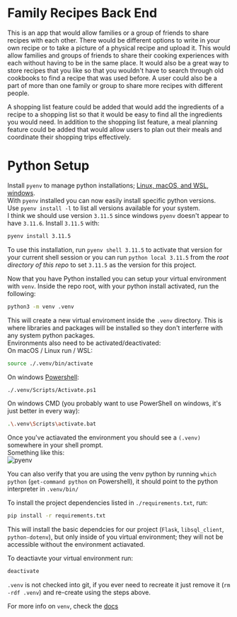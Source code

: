# Family Recipes Back End
This is an app that would allow families or a group of friends to share recipes with each other. There would be different options to write in your own recipe or to take a picture of a physical recipe and upload it. This would allow families and groups of friends to share their cooking experiences with each without having to be in the same place. It would also be a great way to store recipes that you like so that you wouldn't have to search through old cookbooks to find a recipe that was used before. A user could also be a part of more than one family or group to share more recipes with different people.

A shopping list feature could be added that would add the ingredients of a recipe to a shopping list so that it would be easy to find all the ingredients you would need. In addition to the shopping list feature, a meal planning feature could be added that would allow users to plan out their meals and coordinate their shopping trips effectively.


# Python Setup
Install `pyenv` to manage python installations; [Linux, macOS, and WSL](https://github.com/pyenv/pyenv/tree/master?tab=readme-ov-file#unixmacos), [windows](https://github.com/pyenv-win/pyenv-win?tab=readme-ov-file#installation).  
With `pyenv` installed you can now easily install specific python versions.  
Use `pyenv install -l` to list all versions available for your system.  
I think we should use version `3.11.5` since windows `pyenv` doesn't appear to have `3.11.6`. Install `3.11.5` with:
```sh
pyenv install 3.11.5
```
To use this installation, run `pyenv shell 3.11.5` to activate that version for your current shell session or you can run `python local 3.11.5` from the *root directory of this repo* to set `3.11.5` as the version for this project.  

Now that you have Python installed you can setup your virtual environment with `venv`. Inside the repo root, with your python install activated, run the following:
```sh
python3 -m venv .venv
```
This will create a new virtual enviroment inside the `.venv` directory. This is where libraries and packages will be installed so they don't interferre with any system python packages.  
Environments also need to be activated/deactivated:  
On macOS / Linux run / WSL:
```sh
source ./.venv/bin/activate
```
On windows [Powershell](https://github.com/microsoft/PowerShell):
```sh
./.venv/Scripts/Activate.ps1
```
On windows CMD (you probably want to use PowerShell on windows, it's just better in every way):
```sh
.\.venv\Scripts\activate.bat
```

Once you've actiavated the environment you should see a `(.venv)` somewhere in your shell prompt.  
Something like this:  
![pyenv](https://github.com/marshnoe000/family-recipes/assets/37233002/aff29557-1bc4-4d5e-b17a-91c60c69f02f)

You can also verify that you are using the venv python by running `which python` (`get-command python` on Powershell), it should point to the python interpreter in `.venv/bin/`  

To install the project dependencies listed in `./requirements.txt`, run:
```sh
pip install -r requirements.txt
```

This will install the basic dependcies for our project (`Flask`, `libsql_client`, `python-dotenv`), but only inside of you virtual environment; they will not be accessible without the environment actiavated.  

To deactiavte your virtual environment run:
```sh
deactivate
```

`.venv` is not checked into git, if you ever need to recreate it just remove it (`rm -rdf .venv`) and re-create using the steps above.  

For more info on `venv`, check the [docs](https://docs.python.org/3/library/venv.html)

